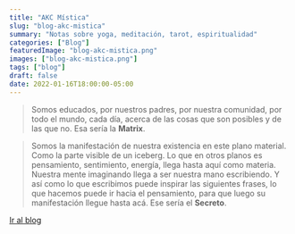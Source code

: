 ```yaml
---
title: "AKC Mística"
slug: "blog-akc-mistica"
summary: "Notas sobre yoga, meditación, tarot, espiritualidad"
categories: ["Blog"]
featuredImage: "blog-akc-mistica.png"
images: ["blog-akc-mistica.png"]
tags: ["blog"]
draft: false
date: 2022-01-16T18:00:00-05:00
---
```

> Somos educados, por nuestros padres, por nuestra comunidad, por todo el mundo, cada día, acerca de las cosas que son posibles y de las que no. Esa sería la **Matrix**.

> Somos la manifestación de nuestra existencia en este plano material. Como la parte visible de un iceberg. Lo que en otros planos es pensamiento, sentimiento, energía, llega hasta aquí como materia. Nuestra mente imaginando llega a ser nuestra mano escribiendo. Y así como lo que escribimos puede inspirar las siguientes frases, lo que hacemos puede ir hacia el pensamiento, para que luego su manifestación llegue hasta acá. Ese sería el **Secreto**.

[Ir al blog](https://mistica.akcademia.xyz)